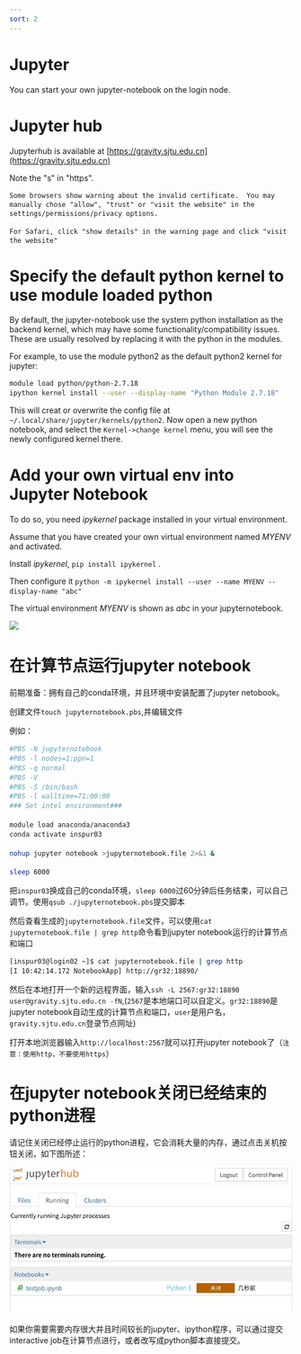 ```yaml
---
sort: 2
---
```


# Jupyter

You can start your own jupyter-notebook on the login node.

# Jupyter hub
Jupyterhub is available at [https://gravity.sjtu.edu.cn](https://gravity.sjtu.edu.cn)

Note the "s" in "https".

```note
Some browsers show warning about the invalid certificate.  You may manually chose "allow", "trust" or "visit the website" in the settings/permissions/privacy options.

For Safari, click "show details" in the warning page and click "visit the website"
```
# Specify the default python kernel to use module loaded python

By default, the jupyter-notebook use the system python installation as the backend kernel, which may have some functionality/compatibility issues. These are usually resolved by replacing it with the python in the modules. 

For example, to use the module python2 as the default python2 kernel for jupyter:

```bash
module load python/python-2.7.18
ipython kernel install --user --display-name "Python Module 2.7.18"
```
This will creat or overwrite the config file at `~/.local/share/jupyter/kernels/python2`.  Now open a new python notebook, and select the `Kernel->change kernel` menu, you will see the newly configured kernel there.

# Add your own virtual env into Jupyter Notebook

To do so, you need *ipykernel* package installed in your virtual environment.

Assume that you have created your own virtual environment named *MYENV* and activated.

Install *ipykernel*, `pip install ipykernel` .

Then configure it 
`python -m ipykernel install --user --name MYENV --display-name "abc"`

The virtual environment *MYENV* is shown as *abc* in your jupyternotebook.

[//]:![image](../imgs/jupytervirtualenv.png)

<img src="../imgs/jupytervirtualenv.png" width="300">

# 在计算节点运行jupyter notebook

前期准备：拥有自己的conda环境，并且环境中安装配置了jupyter netobook。

创建文件`touch jupyternotebook.pbs`,并编辑文件

例如：
```bash
#PBS -N jupyternotebook
#PBS -l nodes=1:ppn=1
#PBS -q normal
#PBS -V
#PBS -S /bin/bash
#PBS -l walltime=71:00:00 
### Set intel environment###

module load anaconda/anaconda3
conda activate inspur03

nohup jupyter notebook >jupyternotebook.file 2>&1 &

sleep 6000
```
把`inspur03`换成自己的conda环境，`sleep 6000`过60分钟后任务结束，可以自己调节。使用`qsub ./jupyternotebook.pbs`提交脚本

然后查看生成的`jupyternotebook.file`文件，可以使用`cat jupyternotebook.file | grep http`命令看到jupyter notebook运行的计算节点和端口
```bash
[inspur03@login02 ~]$ cat jupyternotebook.file | grep http
[I 10:42:14.172 NotebookApp] http://gr32:18890/
```
然后在本地打开一个新的远程界面，输入`ssh -L 2567:gr32:18890 user@gravity.sjtu.edu.cn -fN`,(`2567`是本地端口可以自定义。`gr32:18890`是jupyter notebook自动生成的计算节点和端口，`user`是用户名，`gravity.sjtu.edu.cn`登录节点网址)

打开本地浏览器输入`http://localhost:2567`就可以打开jupyter notebook了（`注意：使用http，不要使用https`）

# 在jupyter notebook关闭已经结束的python进程

请记住关闭已经停止运行的python进程，它会消耗大量的内存，通过点击关机按钮关闭，如下图所述：

[//]:![image](./jupyterpython.jpg)

<img src="./jupyterpython.jpg" width="600">

如果你需要需要内存很大并且时间较长的jupyter、ipython程序，可以通过提交interactive job在计算节点进行，或者改写成python脚本直接提交。

